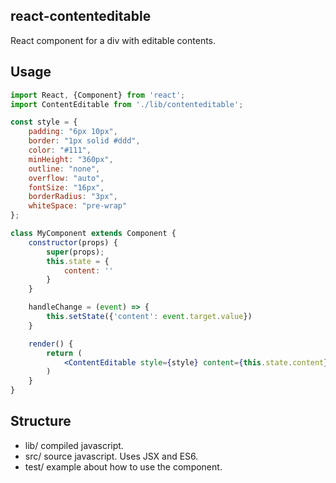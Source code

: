 ## react-contenteditable

React component for a div with editable contents.

## Usage

```jsx
import React, {Component} from 'react';
import ContentEditable from './lib/contenteditable';

const style = {
    padding: "6px 10px",
    border: "1px solid #ddd",
    color: "#111",
    minHeight: "360px",
    outline: "none",
    overflow: "auto",
    fontSize: "16px",
    borderRadius: "3px",
    whiteSpace: "pre-wrap"
};

class MyComponent extends Component {
    constructor(props) {
        super(props);
        this.state = {
            content: ''
        }
    }

    handleChange = (event) => {
        this.setState({'content': event.target.value})
    }

    render() {
        return (
            <ContentEditable style={style} content={this.state.content} onChange={this.handleChange} />
        )
    }
}
```

## Structure
- lib/ compiled javascript.
- src/ source javascript. Uses JSX and ES6.
- test/ example about how to use the component.